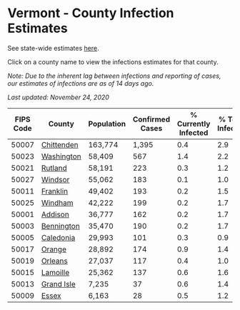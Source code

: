 # Vermont - County Infection Estimates

See state-wide estimates [here](/infections/us-vt).

Click on a county name to view the infections estimates for that county.

*Note: Due to the inherent lag between infections and reporting of cases, our estimates of infections are as of 14 days ago.*

*Last updated: November 24, 2020*

|   FIPS Code |                   County |   Population |   Confirmed Cases |   % Currently Infected |   % Total Infected |
|-------------|--------------------------|--------------|-------------------|------------------------|--------------------|
|       50007 | [Chittenden](chittenden) |      163,774 |             1,395 |                    0.4 |                2.9 |
|       50023 | [Washington](washington) |       58,409 |               567 |                    1.4 |                2.2 |
|       50021 |       [Rutland](rutland) |       58,191 |               223 |                    0.3 |                1.2 |
|       50027 |       [Windsor](windsor) |       55,062 |               183 |                    0.1 |                1.0 |
|       50011 |     [Franklin](franklin) |       49,402 |               193 |                    0.2 |                1.5 |
|       50025 |       [Windham](windham) |       42,222 |               199 |                    0.2 |                1.7 |
|       50001 |       [Addison](addison) |       36,777 |               162 |                    0.2 |                1.7 |
|       50003 | [Bennington](bennington) |       35,470 |               190 |                    0.2 |                1.7 |
|       50005 |   [Caledonia](caledonia) |       29,993 |               101 |                    0.3 |                0.9 |
|       50017 |         [Orange](orange) |       28,892 |               174 |                    0.9 |                1.4 |
|       50019 |       [Orleans](orleans) |       27,037 |               117 |                    0.4 |                1.0 |
|       50015 |     [Lamoille](lamoille) |       25,362 |               137 |                    0.6 |                1.6 |
|       50013 | [Grand Isle](grand-isle) |        7,235 |                37 |                    0.6 |                1.4 |
|       50009 |           [Essex](essex) |        6,163 |                28 |                    0.5 |                1.2 |
